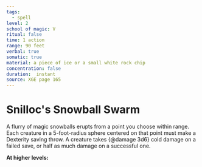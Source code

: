 ```yaml
---
tags:
  - spell
level: 2
school of magic: V
ritual: false
time: 1 action
range: 90 feet
verbal: true
somatic: true
material: a piece of ice or a small white rock chip
concentration: false
duration:  instant
source: XGE page 165
---
```

# Snilloc's Snowball Swarm
A flurry of magic snowballs erupts from a point you choose within range. Each creature in a 5-foot-radius sphere centered on that point must make a Dexterity saving throw. A creature takes {@damage 3d6} cold damage on a failed save, or half as much damage on a successful one.

**At higher levels:** 